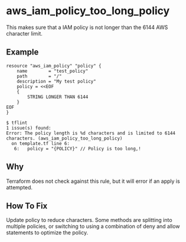 # aws_iam_policy_too_long_policy

This makes sure that a IAM policy is not longer than the 6144 AWS character limit.

## Example

```hcl
resource "aws_iam_policy" "policy" {
	name        = "test_policy"
	path        = "/"
	description = "My test policy"
	policy = <<EOF
	{
		STRING LONGER THAN 6144
	}
EOF
}
```

```
$ tflint
1 issue(s) found:
Error: The policy length is %d characters and is limited to 6144 characters. (aws_iam_policy_too_long_policy)
  on template.tf line 6:
   6:   policy = "{POLICY}" // Policy is too long,!

```

## Why

Terraform does not check against this rule, but it will error if an apply is attempted.

## How To Fix

Update policy to reduce characters. Some methods are splitting into multiple policies, or switching to using a combination of deny and allow statements to optimize the policy.
